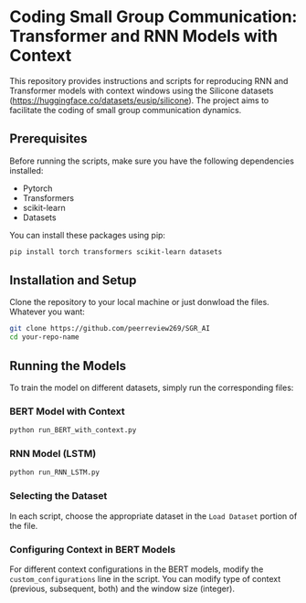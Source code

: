 
# Coding Small Group Communication: Transformer and RNN Models with Context

This repository provides instructions and scripts for reproducing RNN and Transformer models with context windows using the Silicone datasets (https://huggingface.co/datasets/eusip/silicone). The project aims to facilitate the coding of small group communication dynamics.

## Prerequisites

Before running the scripts, make sure you have the following dependencies installed:

- Pytorch
- Transformers
- scikit-learn
- Datasets

You can install these packages using pip:

```bash
pip install torch transformers scikit-learn datasets
```

## Installation and Setup

Clone the repository to your local machine or just donwload the files. Whatever you want:

```bash
git clone https://github.com/peerreview269/SGR_AI
cd your-repo-name
```

## Running the Models

To train the model on different datasets, simply run the corresponding files:

### BERT Model with Context

```bash
python run_BERT_with_context.py
```

### RNN Model (LSTM)

```bash
python run_RNN_LSTM.py
```

### Selecting the Dataset

In each script, choose the appropriate dataset in the `Load Dataset` portion of the file.

### Configuring Context in BERT Models

For different context configurations in the BERT models, modify the `custom_configurations` line in the script. You can modify type of context (previous, subsequent, both) and 
the window size (integer).

